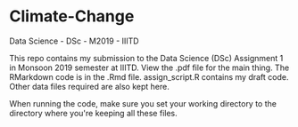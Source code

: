 # Climate-Change
Data Science - DSc - M2019 - IIITD


This repo contains my submission to the Data Science (DSc) Assignment 1 in Monsoon 2019 semester at IIITD. View the .pdf file for the main thing. The RMarkdown code is in the .Rmd file. assign_script.R contains my draft code. Other data files required are also kept here. 

When running the code, make sure you set your working directory to the directory where you're keeping all these files.
